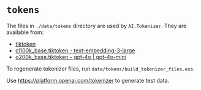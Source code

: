 # `tokens`

The files in `./data/tokens` directory are used by `AI.Tokenizer`. They are available from:

- [tiktoken](https://github.com/openai/tiktoken/blob/main/tiktoken_ext/openai_public.py)
- [cl100k_base.tiktoken - text-embedding-3-large](https://openaipublic.blob.core.windows.net/encodings/cl100k_base.tiktoken)
- [o200k_base.tiktoken - gpt-4o | gpt-4o-mini](https://openaipublic.blob.core.windows.net/encodings/o200k_base.tiktoken)

To regenerate tokenizer files, run `data/tokens/build_tokenizer_files.exs`.

Use https://platform.openai.com/tokenizer to generate test data.
